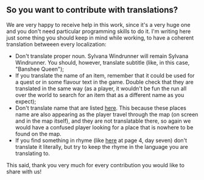 ## So you want to contribute with translations?

We are very happy to receive help in this work, since it's a very huge one and you don't need particular programming skills to do it. I'm writing here just some thing you should keep in mind while working, to have a coherent translation betweeen every localization:
* Don't translate proper noun. Sylvana Windrunner will remain Sylvana Windrunner. You should, however, translate subtitle (like, in this case, "Banshee Queen");
* If you translate the name of an item, remember that it could be used for a quest or in some flavour text in the game. Double check that they are translated in the same way (as a player, it wouldn't be fun the run all over the world to search for an item that as a different name as you expect);
* Don't translate name that are listed [here](https://docs.google.com/spreadsheets/d/1_trJLEK2IH88zeVbraY2qTGHeDTg8Uv5uYaiClvKWy8/pubhtml). This because these places name are also appearing as the player travel through the map (on screen and in the map itself), and they are not translatable there, so again we would have a confused player looking for a place that is nowhere to be found on the map.
* If you find something in rhyme (like [here](http://db.vanillagaming.org/?item=2004) at page 4, day seven) don't translate it literally, but try to keep the rhyme in the language you are translating to.

This said, thank you very much for every contribution you would like to share with us!
